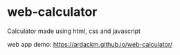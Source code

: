 # web-calculator
Calculator made using html, css and javascript

web app demo: https://ardackm.github.io/web-calculator/
